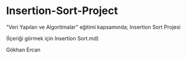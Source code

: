 # Insertion-Sort-Project

"Veri Yapıları ve Algoritmalar" eğitimi kapsamında;
Insertion Sort Projesi

(İçeriği görmek için Insertion Sort.md)

Gökhan Ercan